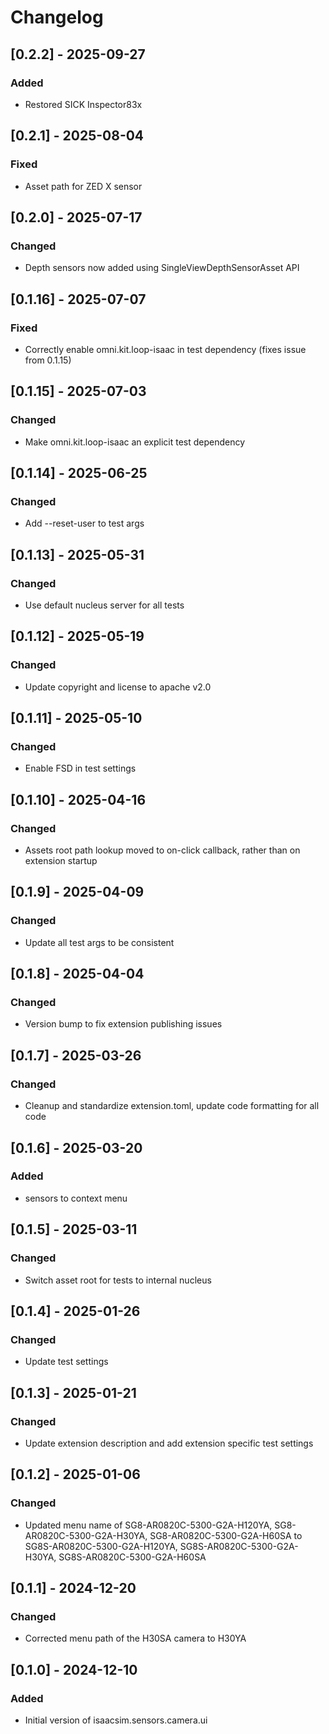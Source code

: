 # Changelog
## [0.2.2] - 2025-09-27
### Added
- Restored SICK Inspector83x

## [0.2.1] - 2025-08-04
### Fixed
- Asset path for ZED X sensor

## [0.2.0] - 2025-07-17
### Changed
- Depth sensors now added using SingleViewDepthSensorAsset API

## [0.1.16] - 2025-07-07
### Fixed
- Correctly enable omni.kit.loop-isaac in test dependency (fixes issue from 0.1.15)

## [0.1.15] - 2025-07-03
### Changed
- Make omni.kit.loop-isaac an explicit test dependency

## [0.1.14] - 2025-06-25
### Changed
- Add --reset-user to test args

## [0.1.13] - 2025-05-31
### Changed
- Use default nucleus server for all tests

## [0.1.12] - 2025-05-19
### Changed
- Update copyright and license to apache v2.0

## [0.1.11] - 2025-05-10
### Changed
- Enable FSD in test settings

## [0.1.10] - 2025-04-16
### Changed
- Assets root path lookup moved to on-click callback, rather than on extension startup

## [0.1.9] - 2025-04-09
### Changed
- Update all test args to be consistent

## [0.1.8] - 2025-04-04
### Changed
- Version bump to fix extension publishing issues

## [0.1.7] - 2025-03-26
### Changed
- Cleanup and standardize extension.toml, update code formatting for all code

## [0.1.6] - 2025-03-20
### Added
- sensors to context menu

## [0.1.5] - 2025-03-11
### Changed
- Switch asset root for tests to internal nucleus

## [0.1.4] - 2025-01-26
### Changed
- Update test settings

## [0.1.3] - 2025-01-21
### Changed
- Update extension description and add extension specific test settings

## [0.1.2] - 2025-01-06
### Changed
- Updated menu name of SG8-AR0820C-5300-G2A-H120YA, SG8-AR0820C-5300-G2A-H30YA, SG8-AR0820C-5300-G2A-H60SA to SG8S-AR0820C-5300-G2A-H120YA, SG8S-AR0820C-5300-G2A-H30YA, SG8S-AR0820C-5300-G2A-H60SA

## [0.1.1] - 2024-12-20
### Changed
- Corrected menu path of the H30SA camera to H30YA

## [0.1.0] - 2024-12-10
### Added
- Initial version of isaacsim.sensors.camera.ui
